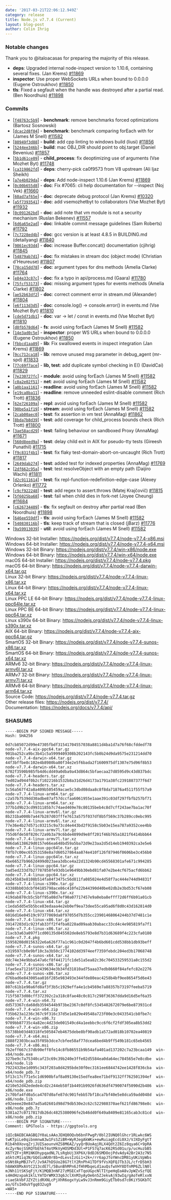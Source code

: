 ```yaml
---
date: '2017-03-21T22:06:12.949Z'
category: release
title: Node.js v7.7.4 (Current)
layout: blog-post
author: Colin Ihrig
---
```


### Notable changes

Thank you to @italoacasas for preparing the majority of this release.

- **deps**: Upgraded internal node-inspect version to 1.10.6, containing several fixes. (Jan Krems) [#11869](https://github.com/nodejs/node/pull/11869)
- **inspector**: Use proper WebSockets URLs when bound to 0.0.0.0 (Eugene Ostroukhov) [#11850](https://github.com/nodejs/node/pull/11850)
- **tls**: Fixed a segfault when the handle was destroyed after a partial read. (Ben Noordhuis) [#11898](https://github.com/nodejs/node/pull/11898)

### Commits

- [[`f48763c5b9`](https://github.com/nodejs/node/commit/f48763c5b9)] - **benchmark**: remove benchmarks forced optimizations (Bartosz Sosnowski)
- [[`dcac2d8f04`](https://github.com/nodejs/node/commit/dcac2d8f04)] - **benchmark**: benchmark comparing forEach with for (James M Snell) [#11582](https://github.com/nodejs/node/pull/11582)
- [[`80949f3d88`](https://github.com/nodejs/node/commit/80949f3d88)] - **build**: add cpp linting to windows build (liusi) [#11856](https://github.com/nodejs/node/pull/11856)
- [[`5244ee346b`](https://github.com/nodejs/node/commit/5244ee346b)] - **build**: mac OBJ_DIR should point to obj.target (Daniel Bevenius) [#11857](https://github.com/nodejs/node/pull/11857)
- [[`5b1d61ce09`](https://github.com/nodejs/node/commit/5b1d61ce09)] - **child_process**: fix deoptimizing use of arguments (Vse Mozhet Byt) [#11748](https://github.com/nodejs/node/pull/11748)
- [[`ca319862fd`](https://github.com/nodejs/node/commit/ca319862fd)] - **deps**: cherry-pick ca0f9573 from V8 upstream (Ali Ijaz Sheikh)
- [[`a7e4b029da`](https://github.com/nodejs/node/commit/a7e4b029da)] - **deps**: Add node-inspect 1.10.6 (Jan Krems) [#11869](https://github.com/nodejs/node/pull/11869)
- [[`0c00b655d8`](https://github.com/nodejs/node/commit/0c00b655d8)] - **doc**: Fix #7065: cli help documentation for --inspect (Noj Vek) [#11660](https://github.com/nodejs/node/pull/11660)
- [[`60ad7af65e`](https://github.com/nodejs/node/commit/60ad7af65e)] - **doc**: deprecate debug protocol (Jan Krems) [#10320](https://github.com/nodejs/node/pull/10320)
- [[`a5f7393541`](https://github.com/nodejs/node/commit/a5f7393541)] - **doc**: add vsemozhetbyt to collaborators (Vse Mozhet Byt) [#11932](https://github.com/nodejs/node/pull/11932)
- [[`0c091262bd`](https://github.com/nodejs/node/commit/0c091262bd)] - **doc**: add note that vm module is not a security mechanism (Ruslan Bekenev) [#11557](https://github.com/nodejs/node/pull/11557)
- [[`6d6a65e2ad`](https://github.com/nodejs/node/commit/6d6a65e2ad)] - **doc**: linkable commit message guidelines (Sam Roberts) [#11792](https://github.com/nodejs/node/pull/11792)
- [[`7c7228ed4b`](https://github.com/nodejs/node/commit/7c7228ed4b)] - **doc**: gcc version is at least 4.8.5 in BUILDING.md (detailyang) [#11840](https://github.com/nodejs/node/pull/11840)
- [[`9861ec93d4`](https://github.com/nodejs/node/commit/9861ec93d4)] - **doc**: increase Buffer.concat() documentation (cjihrig) [#11845](https://github.com/nodejs/node/pull/11845)
- [[`54879ab7d1`](https://github.com/nodejs/node/commit/54879ab7d1)] - **doc**: fix mistakes in stream doc (object mode) (Christian d'Heureuse) [#11807](https://github.com/nodejs/node/pull/11807)
- [[`78ca15dd78`](https://github.com/nodejs/node/commit/78ca15dd78)] - **doc**: argument types for dns methods (Amelia Clarke) [#11764](https://github.com/nodejs/node/pull/11764)
- [[`e84e33c87c`](https://github.com/nodejs/node/commit/e84e33c87c)] - **doc**: fix a typo in api/process.md (Gaara) [#11780](https://github.com/nodejs/node/pull/11780)
- [[`75fcf53173`](https://github.com/nodejs/node/commit/75fcf53173)] - **doc**: missing argument types for events methods (Amelia Clarke) [#11802](https://github.com/nodejs/node/pull/11802)
- [[`ae52b63df2`](https://github.com/nodejs/node/commit/ae52b63df2)] - **doc**: correct comment error in stream.md (Alexander) [#11804](https://github.com/nodejs/node/pull/11804)
- [[`e6f113d3d5`](https://github.com/nodejs/node/commit/e6f113d3d5)] - **doc**: console.log() -> console.error() in events.md (Vse Mozhet Byt) [#11810](https://github.com/nodejs/node/pull/11810)
- [[`cde5d71db1`](https://github.com/nodejs/node/commit/cde5d71db1)] - **doc**: var -> let / const in events.md (Vse Mozhet Byt) [#11810](https://github.com/nodejs/node/pull/11810)
- [[`d0fb578d64`](https://github.com/nodejs/node/commit/d0fb578d64)] - **fs**: avoid using forEach (James M Snell) [#11582](https://github.com/nodejs/node/pull/11582)
- [[`14e3ad0c5e`](https://github.com/nodejs/node/commit/14e3ad0c5e)] - **inspector**: proper WS URLs when bound to 0.0.0.0 (Eugene Ostroukhov) [#11850](https://github.com/nodejs/node/pull/11850)
- [[`fbbcd1aa89`](https://github.com/nodejs/node/commit/fbbcd1aa89)] - **lib**: Fix swallowed events in inspect integration (Jan Krems) [#11869](https://github.com/nodejs/node/pull/11869)
- [[`9cc712ca18`](https://github.com/nodejs/node/commit/9cc712ca18)] - **lib**: remove unused msg parameter in debug_agent (mr-spd) [#11833](https://github.com/nodejs/node/pull/11833)
- [[`77c69f7ace`](https://github.com/nodejs/node/commit/77c69f7ace)] - **lib, test**: add duplicate symbol checking in E() (DavidCai) [#11829](https://github.com/nodejs/node/pull/11829)
- [[`7e230727fc`](https://github.com/nodejs/node/commit/7e230727fc)] - **module**: avoid using forEach (James M Snell) [#11582](https://github.com/nodejs/node/pull/11582)
- [[`c0a2e02f51`](https://github.com/nodejs/node/commit/c0a2e02f51)] - **net**: avoid using forEach (James M Snell) [#11582](https://github.com/nodejs/node/pull/11582)
- [[`a0b1aa1161`](https://github.com/nodejs/node/commit/a0b1aa1161)] - **readline**: avoid using forEach (James M Snell) [#11582](https://github.com/nodejs/node/pull/11582)
- [[`e19ca8ba11`](https://github.com/nodejs/node/commit/e19ca8ba11)] - **readline**: remove unneeded eslint-disable comment (Rich Trott) [#11836](https://github.com/nodejs/node/pull/11836)
- [[`62e726109a`](https://github.com/nodejs/node/commit/62e726109a)] - **repl**: avoid using forEach (James M Snell) [#11582](https://github.com/nodejs/node/pull/11582)
- [[`90be5a1f19`](https://github.com/nodejs/node/commit/90be5a1f19)] - **stream**: avoid using forEach (James M Snell) [#11582](https://github.com/nodejs/node/pull/11582)
- [[`2cab00aec0`](https://github.com/nodejs/node/commit/2cab00aec0)] - **test**: fix assertion in vm test (AnnaMag) [#11862](https://github.com/nodejs/node/pull/11862)
- [[`8bda7b8d39`](https://github.com/nodejs/node/commit/8bda7b8d39)] - **test**: add coverage for child_process bounds check (Rich Trott) [#11800](https://github.com/nodejs/node/pull/11800)
- [[`3ae58acd29`](https://github.com/nodejs/node/commit/3ae58acd29)] - **test**: failing behaviour on sandboxed Proxy (AnnaMag) [#11671](https://github.com/nodejs/node/pull/11671)
- [[`560d8eed9a`](https://github.com/nodejs/node/commit/560d8eed9a)] - **test**: delay child exit in AIX for pseudo-tty tests (Gireesh Punathil) [#11715](https://github.com/nodejs/node/pull/11715)
- [[`f9c831f4b1`](https://github.com/nodejs/node/commit/f9c831f4b1)] - **test**: fix flaky test-domain-abort-on-uncaught (Rich Trott) [#11817](https://github.com/nodejs/node/pull/11817)
- [[`2649dab274`](https://github.com/nodejs/node/commit/2649dab274)] - **test**: added test for indexed properties (AnnaMag) [#11769](https://github.com/nodejs/node/pull/11769)
- [[`2df662c95a`](https://github.com/nodejs/node/commit/2df662c95a)] - **test**: test resolveObject with an empty path (Daijiro Wachi) [#11811](https://github.com/nodejs/node/pull/11811)
- [[`d2c9111614`](https://github.com/nodejs/node/commit/d2c9111614)] - **test**: fix repl-function-redefinition-edge-case (Alexey Orlenko) [#11772](https://github.com/nodejs/node/pull/11772)
- [[`c9cf922248`](https://github.com/nodejs/node/commit/c9cf922248)] - **test**: add regex to assert.throws (Matej Krajčovič) [#11815](https://github.com/nodejs/node/pull/11815)
- [[`5f6025ba68`](https://github.com/nodejs/node/commit/5f6025ba68)] - **test**: fail when child dies in fork-net (Joyee Cheung) [#11684](https://github.com/nodejs/node/pull/11684)
- [[`c626734409`](https://github.com/nodejs/node/commit/c626734409)] - **tls**: fix segfault on destroy after partial read (Ben Noordhuis) [#11898](https://github.com/nodejs/node/pull/11898)
- [[`646ee559df`](https://github.com/nodejs/node/commit/646ee559df)] - **tls**: avoid using forEach (James M Snell) [#11582](https://github.com/nodejs/node/pull/11582)
- [[`540830116b`](https://github.com/nodejs/node/commit/540830116b)] - **tls**: keep track of stream that is closed (jBarz) [#11776](https://github.com/nodejs/node/pull/11776)
- [[`9a59913039`](https://github.com/nodejs/node/commit/9a59913039)] - **util**: avoid using forEach (James M Snell) [#11582](https://github.com/nodejs/node/pull/11582)

Windows 32-bit Installer: https://nodejs.org/dist/v7.7.4/node-v7.7.4-x86.msi \
Windows 64-bit Installer: https://nodejs.org/dist/v7.7.4/node-v7.7.4-x64.msi \
Windows 32-bit Binary: https://nodejs.org/dist/v7.7.4/win-x86/node.exe \
Windows 64-bit Binary: https://nodejs.org/dist/v7.7.4/win-x64/node.exe \
macOS 64-bit Installer: https://nodejs.org/dist/v7.7.4/node-v7.7.4.pkg \
macOS 64-bit Binary: https://nodejs.org/dist/v7.7.4/node-v7.7.4-darwin-x64.tar.gz \
Linux 32-bit Binary: https://nodejs.org/dist/v7.7.4/node-v7.7.4-linux-x86.tar.xz \
Linux 64-bit Binary: https://nodejs.org/dist/v7.7.4/node-v7.7.4-linux-x64.tar.xz \
Linux PPC LE 64-bit Binary: https://nodejs.org/dist/v7.7.4/node-v7.7.4-linux-ppc64le.tar.xz \
Linux PPC BE 64-bit Binary: https://nodejs.org/dist/v7.7.4/node-v7.7.4-linux-ppc64.tar.xz \
Linux s390x 64-bit Binary: https://nodejs.org/dist/v7.7.4/node-v7.7.4-linux-s390x.tar.xz \
AIX 64-bit Binary: https://nodejs.org/dist/v7.7.4/node-v7.7.4-aix-ppc64.tar.gz \
SmartOS 32-bit Binary: https://nodejs.org/dist/v7.7.4/node-v7.7.4-sunos-x86.tar.xz \
SmartOS 64-bit Binary: https://nodejs.org/dist/v7.7.4/node-v7.7.4-sunos-x64.tar.xz \
ARMv6 32-bit Binary: https://nodejs.org/dist/v7.7.4/node-v7.7.4-linux-armv6l.tar.xz \
ARMv7 32-bit Binary: https://nodejs.org/dist/v7.7.4/node-v7.7.4-linux-armv7l.tar.xz \
ARMv8 64-bit Binary: https://nodejs.org/dist/v7.7.4/node-v7.7.4-linux-arm64.tar.xz \
Source Code: https://nodejs.org/dist/v7.7.4/node-v7.7.4.tar.gz \
Other release files: https://nodejs.org/dist/v7.7.4/ \
Documentation: https://nodejs.org/docs/v7.7.4/api/

### SHASUMS

```
-----BEGIN PGP SIGNED MESSAGE-----
Hash: SHA256

0d7cb85072d99e47305fbdf31541704557038a8811d4ba1d7a76f68cfddedf78  node-v7.7.4-aix-ppc64.tar.gz
901ba252ca9bc3b41c5a5999409308b202143fc5b0b24d9da9575e231214dd70  node-v7.7.4-darwin-x64.tar.gz
44f3bffbe8c102e4b8980ba80f34e2e5f6bada2f1600975df1307e75d96f8b53  node-v7.7.4-darwin-x64.tar.xz
6702f3590b985fb4d6cdd49a0dba9a43d864c5bfaecaa27d8595d9c43d837bdc  node-v7.7.4-headers.tar.gz
7ed02ad944f0b2cf102216b1532b8a31d26d4173a1791a38fc2391887377f6d7  node-v7.7.4-headers.tar.xz
3c56a567f42a8a409b505459acae5c3dbd08daa8c8f8da71876a4511f55f57a9  node-v7.7.4-linux-arm64.tar.gz
c2a57b7539dd30adbe87af57dccfaa6061955e1aae391c03df297fbfb257bf71  node-v7.7.4-linux-arm64.tar.xz
377b1d9b23cd9931185b7c74aed469e78c80135beb4c8d7cff243ae7ba1ac70f  node-v7.7.4-linux-armv6l.tar.gz
8b231ba000b7a447b287d03fffe7613a575f037df8b5f569c37b289cc0ebc995  node-v7.7.4-linux-armv6l.tar.xz
77e36e4b27d571c03215c9a73cd4e443bd2f9158c5b03e15ea787a9352cee4bb  node-v7.7.4-linux-armv7l.tar.gz
755d6fde58f820c72a9b3a79c6bde4899d9e8ff201f46b765a1821f6414bbb64  node-v7.7.4-linux-armv7l.tar.xz
986da6138629d0157e66ea648bd59a5ba72d9e23aa2d5d14eb1940392ca3e5e6  node-v7.7.4-linux-ppc64le.tar.gz
f8fb7c00ec65353158e8a7d60527864aa874e410f126f87946f0606be3c456b0  node-v7.7.4-linux-ppc64le.tar.xz
4be66527b9662d499d023aea3dbce4a22d1324b90cd45568301afe671c994285  node-v7.7.4-linux-ppc64.tar.gz
3ad5ed233d7b27787858fe93db1e9649bb30ebd81fa07e2be4cf675acfd6bb62  node-v7.7.4-linux-ppc64.tar.xz
db245b83e8108b514fa84f3475c56d811fa085024e4d58f7ac444e744d94831f  node-v7.7.4-linux-s390x.tar.gz
43388bb03dcbf04185798ace86c410fe22b44390d40be02db2e3bd53cf67eb08  node-v7.7.4-linux-s390x.tar.xz
419dab870cb5c5bff95a08d7ef90a07717457e9a0eba8efff72d6ff6b91a01cb  node-v7.7.4-linux-x64.tar.gz
c1eda5dd5e5b5bce83edaaa4e2eb0ef9ea73dee55ca95ad6f8d0c43d162814d0  node-v7.7.4-linux-x64.tar.xz
6016d16e04519c97377069da8f97055d7b355cc23901468064244b37d7481c1e  node-v7.7.4-linux-x86.tar.gz
39147203d1c923fab33ff2f4fba0228ad09aab30abacc33cd4c4e985819fa7f1  node-v7.7.4-linux-x86.tar.xz
21acb3a63a097f1cd00135d845502de8eb5793e8d7b31d63689f4c223cfa0180  node-v7.7.4.pkg
15958208d0156322e6a626f77a1c961c0d2047f4b6bd601cdd538bb1db93beff  node-v7.7.4-sunos-x64.tar.gz
e319597cb0e9bf10c3a3b50c1774102dd3974eef7359febdc204ed3b17068748  node-v7.7.4-sunos-x64.tar.xz
ddc74e34e9bba547a6cf8f44171fc1de51a5ea82c36c704533259531a8c155d2  node-v7.7.4-sunos-x86.tar.gz
1fae5ea71216f32439634e3b34fd31810ad75aaa37edb8660f84afefc82e2276  node-v7.7.4-sunos-x86.tar.xz
d76bad6e843005aa016f285e983493e344fde80eac4258b4bf9ee8654f5d6e43  node-v7.7.4.tar.gz
807c61b1e90a6fd8af3f3b5c1929effa4e1cb4569e7a88357b73197feeba5719  node-v7.7.4.tar.xz
715f5873d08cff372392c2a318c8fae48c0c817c298f36367dda9d16d5ef6a35  node-v7.7.4-win-x64.7z
dd573367cda68db3594544b973be2367c0df8fc5345402672079e6be873931cd  node-v7.7.4-win-x64.zip
f35b623a1236c367c9f316c37d5e1e829e49548a723f00e3c0433541cb8fbe7c  node-v7.7.4-win-x86.7z
9709bb87735c4a82ec4d23de001549cd4a1eebbc9cc6f6cf2fdf305ea8b53dd2  node-v7.7.4-win-x86.zip
55738bb03d48318fe505847eb4675debe8bf90adb1a572ad018b10702ea40819  node-v7.7.4-x64.msi
2888f2303bcaa35f05b3dce7cbfee58af77dcea6bed4b9ff549b181c65eb4565  node-v7.7.4-x86.msi
7b2eff667c37db90eff8fe14c8fb86551b9b54afa401ad137202c7a23bcaa149  win-x64/node.exe
327be9c7a75340caf23c69c39b240e3ffe02d5584ea0da64ec784565e7e8cdbe  win-x64/node.lib
7922432be1d095c343f203a8d4295bde30f0ec3161ee6844742ee1428f836cba  win-x64/node_pdb.7z
5f13c17cf71e5c1d6900bfaf8a09130e15edfea8ee71bdf9132ff762501394ef  win-x64/node_pdb.zip
4210e52d42edede4cd2c244eb58f1b4491b9926fd636df4790074f5090d2b486  win-x86/node.exe
2c70bfa4fd0a5ca4707d0afe87dc901febb57bf18ca7bf40e5e8dca59add048d  win-x86/node.lib
e92eeee20e847ad5a02601d98d79db530e2c62c522980370aef621fd86798e8c  win-x86/node_pdb.7z
5381a27c0717817db26dc4825380096fe2b46dd0f649a8409e81165cab3c81cd  win-x86/node_pdb.zip
-----BEGIN PGP SIGNATURE-----
Comment: GPGTools - https://gpgtools.org

iQIcBAEBCAAGBQJY0aLsAAoJEHQ0OQvb6bnFPwgP/0bl2IUNQ0lGhcr1RLwkc6WS
twKTpiLe0qibnmnwA3w1FsSZiBR+WyRJegAkWKx+ewRuiagEcdi0XJ/VJXDyFgtT
R1b4h0XovqZrjJUISaounvHZS8M6AZ/yyQrBUoAqjRLX4Qdt2Z6Iz8qya6C+9pRA
4cZyrNojSSRQYbEhkT4otMkVyHOSMDd3Ul+P1F57q7acK62RSd01u/p/ucHuzbB5
X6TYZF+jRM1NKOhypqadNL7LsRgbUj3XP6X/8dDJ6SMDOojPdvAdy42Br2A3z7N5
aSktcM1iq3N/GQdiuWU0r8b+dLevsIzGi1+2k+/rr6apJToYWncDM81yUKiVpWbs
oSNt8kpMBJ7vT/Jv9A7hDSUo28G7tlY2RnPh41TDf9fVsXQFQJTb3JL/cfrD5bH3
h8AWX8MxAVtC213cdE7l/5BunBhMPn6JfHhMbqeLd1auQsfwVHY8DTnMP6ZLlN0l
mJNh11tSKSqFjY/K1MQB3nNF27zMSECxFTqoUGpcNlTItpeHqEoA8vJpWZvSzfQE
s4HdHzxpak1klLYmTDrWMX33q6JclXnM3yAyOe6n5ZJekvAj93wIq/gAoTeRlxxN
riaeSkVbFJZYZtidRXNLcPjXhR6ogxYyLw9vJ3nRmm9GiyETb0sd7c0KiY5GKbTC
ao/GTsImOuVfgq032ug9
=WA5+
-----END PGP SIGNATURE-----

```

